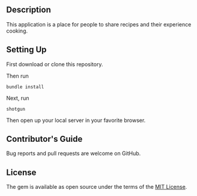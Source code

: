 ## Description

This application is a place for people to share recipes and their experience cooking.

## Setting Up

First download or clone this repository.

Then run
```
bundle install
```

Next, run
```
shotgun
```

Then open up your local server in your favorite browser.

## Contributor's Guide

Bug reports and pull requests are welcome on GitHub.

## License

The gem is available as open source under the terms of the [MIT License](https://opensource.org/licenses/MIT).
